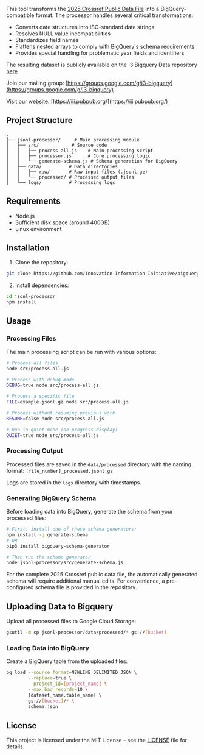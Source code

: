 This tool transforms the [2025 Crossref Public Data File](https://www.crossref.org/blog/2025-public-data-file-now-available/) into a BigQuery-compatible format. The processor handles several critical transformations:

- Converts date structures into ISO-standard date strings
- Resolves NULL value incompatibilities
- Standardizes field names
- Flattens nested arrays to comply with BigQuery's schema requirements
- Provides special handling for problematic year fields and identifiers

The resulting dataset is publicly available on the I3 Bigquery Data repository [here](https://console.cloud.google.com/bigquery?ws=!1m5!1m4!4m3!1snber-i3!2scrossref!3scr_2025)

Join our mailing group: [https://groups.google.com/g/i3-bigquery](https://groups.google.com/g/i3-bigquery)

Visit our website: [https://iii.pubpub.org/](https://iii.pubpub.org/)

## Project Structure

```
.
├── jsonl-processor/     # Main processing module
│   ├── src/            # Source code
│   │   ├── process-all.js    # Main processing script
│   │   ├── processor.js      # Core processing logic
│   │   └── generate-schema.js # Schema generation for BigQuery
│   ├── data/          # Data directories
│   │   ├── raw/       # Raw input files (.jsonl.gz)
│   │   └── processed/ # Processed output files
│   └── logs/          # Processing logs
```

## Requirements

- Node.js
- Sufficient disk space (around 400GB)
- Linux environment

## Installation

1. Clone the repository:
```bash
git clone https://github.com/Innovation-Information-Initiative/bigquery_crossref.git
```

2. Install dependencies:
```bash
cd jsonl-processor
npm install
```

## Usage

### Processing Files

The main processing script can be run with various options:

```bash
# Process all files
node src/process-all.js

# Process with debug mode
DEBUG=true node src/process-all.js

# Process a specific file
FILE=example.jsonl.gz node src/process-all.js

# Process without resuming previous work
RESUME=false node src/process-all.js

# Run in quiet mode (no progress display)
QUIET=true node src/process-all.js
```

### Processing Output

Processed files are saved in the `data/processed` directory with the naming format:
`[file_number]_processed.jsonl.gz`

Logs are stored in the `logs` directory with timestamps.


### Generating BigQuery Schema

Before loading data into BigQuery, generate the schema from your processed files:

```bash
# First, install one of these schema generators:
npm install -g generate-schema
# OR
pip3 install bigquery-schema-generator

# Then run the schema generator
node jsonl-processor/src/generate-schema.js
```

For the complete 2025 Crossref public data file, the automatically generated schema will require additional manual edits. For convenience, a pre-configured schema file is provided in the repository.

## Uploading Data to Bigquery

Upload all processed files to Google Cloud Storage:
```bash
gsutil -m cp jsonl-processor/data/processed/* gs://[bucket]
```

### Loading Data into BigQuery

Create a BigQuery table from the uploaded files:
```bash
bq load --source_format=NEWLINE_DELIMITED_JSON \
        --replace=true \
        --project_id=[project_name] \
        --max_bad_records=10 \ 
        [dataset_name.table_name] \
        gs://[bucket]/* \
        schema.json
```

## License

This project is licensed under the MIT License - see the [LICENSE](LICENSE) file for details.

